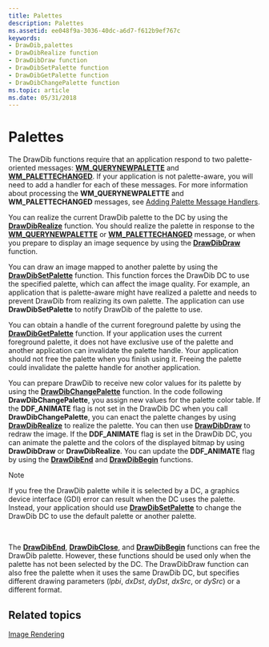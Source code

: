 ```yaml
---
title: Palettes
description: Palettes
ms.assetid: ee048f9a-3036-40dc-a6d7-f612b9ef767c
keywords:
- DrawDib,palettes
- DrawDibRealize function
- DrawDibDraw function
- DrawDibSetPalette function
- DrawDibGetPalette function
- DrawDibChangePalette function
ms.topic: article
ms.date: 05/31/2018
---
```


# Palettes

The DrawDib functions require that an application respond to two palette-oriented messages: [**WM\_QUERYNEWPALETTE**](/windows/desktop/gdi/wm-querynewpalette) and [**WM\_PALETTECHANGED**](/windows/desktop/gdi/wm-palettechanged). If your application is not palette-aware, you will need to add a handler for each of these messages. For more information about processing the **WM\_QUERYNEWPALETTE** and **WM\_PALETTECHANGED** messages, see [Adding Palette Message Handlers](adding-palette-message-handlers.md).

You can realize the current DrawDib palette to the DC by using the [**DrawDibRealize**](/windows/desktop/api/Vfw/nf-vfw-drawdibrealize) function. You should realize the palette in response to the [**WM\_QUERYNEWPALETTE**](/windows/desktop/gdi/wm-querynewpalette) or [**WM\_PALETTECHANGED**](/windows/desktop/gdi/wm-palettechanged) message, or when you prepare to display an image sequence by using the [**DrawDibDraw**](/windows/desktop/api/Vfw/nf-vfw-drawdibdraw) function.

You can draw an image mapped to another palette by using the [**DrawDibSetPalette**](/windows/desktop/api/Vfw/nf-vfw-drawdibsetpalette) function. This function forces the DrawDib DC to use the specified palette, which can affect the image quality. For example, an application that is palette-aware might have realized a palette and needs to prevent DrawDib from realizing its own palette. The application can use **DrawDibSetPalette** to notify DrawDib of the palette to use.

You can obtain a handle of the current foreground palette by using the [**DrawDibGetPalette**](/windows/desktop/api/Vfw/nf-vfw-drawdibgetpalette) function. If your application uses the current foreground palette, it does not have exclusive use of the palette and another application can invalidate the palette handle. Your application should not free the palette when you finish using it. Freeing the palette could invalidate the palette handle for another application.

You can prepare DrawDib to receive new color values for its palette by using the [**DrawDibChangePalette**](/windows/desktop/api/Vfw/nf-vfw-drawdibchangepalette) function. In the code following **DrawDibChangePalette**, you assign new values for the palette color table. If the **DDF\_ANIMATE** flag is not set in the DrawDib DC when you call **DrawDibChangePalette**, you can enact the palette changes by using [**DrawDibRealize**](/windows/desktop/api/Vfw/nf-vfw-drawdibrealize) to realize the palette. You can then use [**DrawDibDraw**](/windows/desktop/api/Vfw/nf-vfw-drawdibdraw) to redraw the image. If the **DDF\_ANIMATE** flag is set in the DrawDib DC, you can animate the palette and the colors of the displayed bitmap by using **DrawDibDraw** or **DrawDibRealize**. You can update the **DDF\_ANIMATE** flag by using the [**DrawDibEnd**](/windows/desktop/api/Vfw/nf-vfw-drawdibend) and [**DrawDibBegin**](/windows/desktop/api/Vfw/nf-vfw-drawdibbegin) functions.

> [!Note]  
> If you free the DrawDib palette while it is selected by a DC, a graphics device interface (GDI) error can result when the DC uses the palette. Instead, your application should use [**DrawDibSetPalette**](/windows/desktop/api/Vfw/nf-vfw-drawdibsetpalette) to change the DrawDib DC to use the default palette or another palette.

 

The [**DrawDibEnd**](/windows/desktop/api/Vfw/nf-vfw-drawdibend), [**DrawDibClose**](/windows/desktop/api/Vfw/nf-vfw-drawdibclose), and [**DrawDibBegin**](/windows/desktop/api/Vfw/nf-vfw-drawdibbegin) functions can free the DrawDib palette. However, these functions should be used only when the palette has not been selected by the DC. The DrawDibDraw function can also free the palette when it uses the same DrawDib DC, but specifies different drawing parameters (*lpbi*, *dxDst*, *dyDst*, *dxSrc*, or *dySrc*) or a different format.

## Related topics

<dl> <dt>

[Image Rendering](image-rendering.md)
</dt> </dl>

 

 